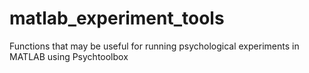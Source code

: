 # matlab_experiment_tools
Functions that may be useful for running psychological experiments in MATLAB using Psychtoolbox
